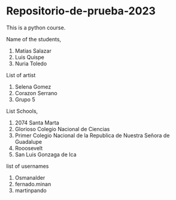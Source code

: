 # Repositorio-de-prueba-2023
This is a python course.

Name of the students,
1. Matias Salazar
2. Luis Quispe
3. Nuria Toledo

List of artist
1. Selena Gomez
2. Corazon Serrano
3. Grupo 5

List Schools,
1. 2074 Santa Marta
2. Glorioso Colegio Nacional de Ciencias
3. Primer Colegio Nacional de la Republica de Nuestra Señora de Guadalupe
4. Rooosevelt
5. San Luis Gonzaga de Ica

list of usernames
1. Osmanalder
2. fernado.minan
3. martinpando